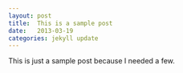 ```yaml
---
layout: post
title:  This is a sample post
date:   2013-03-19
categories: jekyll update
---
```


This is just a sample post because I needed a few.
